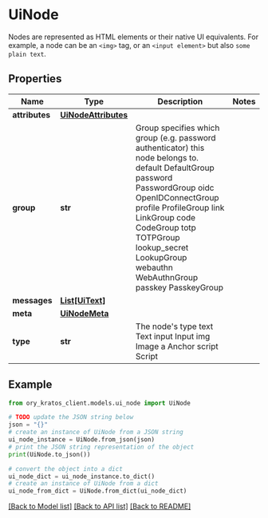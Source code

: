# UiNode

Nodes are represented as HTML elements or their native UI equivalents. For example, a node can be an `<img>` tag, or an `<input element>` but also `some plain text`.

## Properties

Name | Type | Description | Notes
------------ | ------------- | ------------- | -------------
**attributes** | [**UiNodeAttributes**](UiNodeAttributes.md) |  | 
**group** | **str** | Group specifies which group (e.g. password authenticator) this node belongs to. default DefaultGroup password PasswordGroup oidc OpenIDConnectGroup profile ProfileGroup link LinkGroup code CodeGroup totp TOTPGroup lookup_secret LookupGroup webauthn WebAuthnGroup passkey PasskeyGroup | 
**messages** | [**List[UiText]**](UiText.md) |  | 
**meta** | [**UiNodeMeta**](UiNodeMeta.md) |  | 
**type** | **str** | The node&#39;s type text Text input Input img Image a Anchor script Script | 

## Example

```python
from ory_kratos_client.models.ui_node import UiNode

# TODO update the JSON string below
json = "{}"
# create an instance of UiNode from a JSON string
ui_node_instance = UiNode.from_json(json)
# print the JSON string representation of the object
print(UiNode.to_json())

# convert the object into a dict
ui_node_dict = ui_node_instance.to_dict()
# create an instance of UiNode from a dict
ui_node_from_dict = UiNode.from_dict(ui_node_dict)
```
[[Back to Model list]](../README.md#documentation-for-models) [[Back to API list]](../README.md#documentation-for-api-endpoints) [[Back to README]](../README.md)


